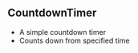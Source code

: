 CountdownTimer
----------------------------------------------------

* A simple countdown timer
* Counts down from specified time
